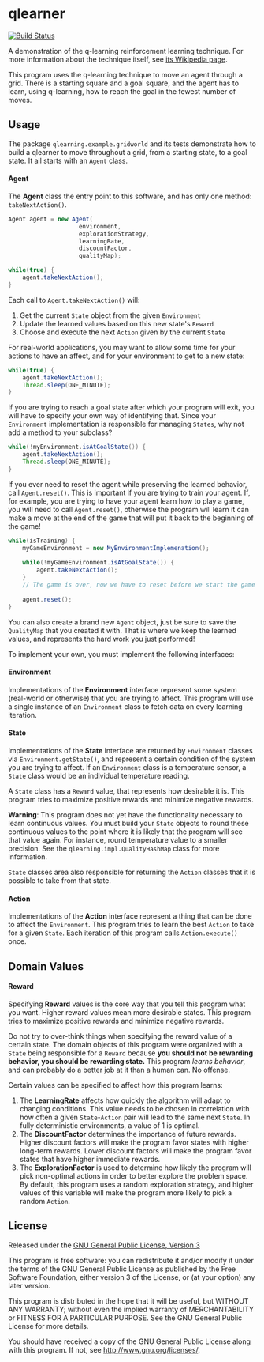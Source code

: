 qlearner
========

[![Build Status](https://travis-ci.org/Cantido/qlearner.svg?branch=master)](https://travis-ci.org/Cantido/qlearner)

A demonstration of the q-learning reinforcement learning technique. For more
information about the technique itself, see [its Wikipedia page][wiki].

This program uses the q-learning technique to move an agent through a grid.
There is a starting square and a goal square, and the agent has to
learn, using q-learning, how to reach the goal in the fewest number of moves.

Usage
-----

The package `qlearning.example.gridworld` and its tests demonstrate how to build a qlearner to move throughout
a grid, from a starting state, to a goal state. It all starts with an `Agent` class.

#### Agent

The **Agent** class the entry point to this software, and has only one method: `takeNextAction()`.

```java
Agent agent = new Agent(
                    environment,
                    explorationStrategy,
                    learningRate,
                    discountFactor,
                    qualityMap);

while(true) {
    agent.takeNextAction();
}
```

Each call to `Agent.takeNextAction()` will:

1. Get the current `State` object from the given `Environment`
2. Update the learned values based on this new state's `Reward` 
4. Choose and execute the next `Action` given by the current `State`

For real-world applications, you may want to allow some time for your actions to have an affect, and for your
environment to get to a new state:

```java
while(true) {
    agent.takeNextAction();
    Thread.sleep(ONE_MINUTE);
}
```

If you are trying to reach a goal state after which your program will exit, you will have to specify your own way of
identifying that. Since your `Environment` implementation is responsible for managing `States`, why not add
a method to your subclass?

```java
while(!myEnvironment.isAtGoalState()) {
    agent.takeNextAction();
    Thread.sleep(ONE_MINUTE);
}
```

If you ever need to reset the agent while preserving the learned behavior, call `Agent.reset()`. This is important
if you are trying to train your agent. If, for example, you are trying to have your agent learn how to play a game,
you will need to call `Agent.reset()`, otherwise the program will learn it can make a move at the end of the game
that will put it back to the beginning of the game!

```java
while(isTraining) {
    myGameEnvironment = new MyEnvironmentImplemenation();
    
    while(!myGameEnvironment.isAtGoalState()) {
        agent.takeNextAction();
    }
    // The game is over, now we have to reset before we start the game again
    
    agent.reset();
}
```

You can also create a brand new `Agent` object, just be sure to save the `QualityMap` that you created it with.
That is where we keep the learned values, and represents the hard work you just performed!

To implement your own, you must implement the following interfaces:

#### Environment

Implementations of the **Environment** interface represent some system (real-world or otherwise) that you are
trying to affect. This program will use a single instance of an `Environment` class to fetch data on every
learning iteration.

#### State

Implementations of the **State** interface are returned by `Environment` classes via
`Environment.getState()`, and represent a certain condition of the system you are trying to affect. If an
`Environment` class is a temperature sensor, a `State` class would be an individual temperature reading.

A `State` class has a `Reward` value, that represents how desirable it is. This program tries to maximize positive
rewards and minimize negative rewards.

**Warning**: This program does not yet have the functionality necessary to learn continuous values. You must build your
`State` objects to round these continuous values to the point where it is likely that the program will see that
value again. For instance, round temperature value to a smaller precision. See the
`qlearning.impl.QualityHashMap` class for more information.

`State` classes area also responsible for returning the `Action` classes that it is possible to take from that
state.

#### Action

Implementations of the **Action** interface represent a thing that can be done to affect the `Environment`. This
program tries to learn the best `Action` to take for a given `State`. Each iteration of this program calls
`Action.execute()` once.

Domain Values
-------------

#### Reward

Specifying **Reward** values is the core way that you tell this program what you want. Higher reward values
mean more desirable states. This program tries to maximize positive rewards and minimize negative rewards.

Do not try to over-think things when specifying the reward value of a certain state. The domain objects of
this program were organized with a `State` being responsible for a `Reward` because
**you should not be rewarding behavior, you should be rewarding state.** This program *learns behavior*, and
can probably do a better job at it than a human can. No offense.

Certain values can be specified to affect how this program learns:

1. The **LearningRate** affects how quickly the algorithm will adapt to changing conditions. This value needs to
be chosen in correlation with how often a given `State`-`Action` pair will lead to the same next `State`. In
fully deterministic environments, a value of 1 is optimal.
2. The **DiscountFactor** determines the importance of future rewards. Higher discount factors will make the program
favor states with higher long-term rewards. Lower discount factors will make the program favor states that have higher
immediate rewards.
3. The **ExplorationFactor** is used to determine how likely the program will pick non-optimal actions in order to
better explore the problem space. By default, this program uses a random exploration strategy, and higher values of
this variable will make the program more likely to pick a random `Action`.

License
-------
Released under the [GNU General Public License, Version 3](http://www.gnu.org/licenses/gpl.html)

This program is free software: you can redistribute it and/or modify
it under the terms of the GNU General Public License as published by
the Free Software Foundation, either version 3 of the License, or
(at your option) any later version.

This program is distributed in the hope that it will be useful,
but WITHOUT ANY WARRANTY; without even the implied warranty of
MERCHANTABILITY or FITNESS FOR A PARTICULAR PURPOSE.  See the
GNU General Public License for more details.

You should have received a copy of the GNU General Public License
along with this program.  If not, see <http://www.gnu.org/licenses/>.

[wiki]: https://en.wikipedia.org/wiki/Q_learning "Q-learning - Wikipedia, the free encycopedia"
